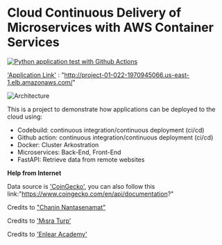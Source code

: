 # Cloud Continuous Delivery of Microservices with AWS Container Services

[![Python application test with Github Actions](https://github.com/HarTigran/Project_01_22/actions/workflows/main.yml/badge.svg)](https://github.com/HarTigran/Project_01_22/actions/workflows/main.yml)

['Application Link'](http://project-01-022-1970945066.us-east-1.elb.amazonaws.com/) : "http://project-01-022-1970945066.us-east-1.elb.amazonaws.com/"

![Architecture](https://user-images.githubusercontent.com/22479437/153740406-7c839227-fa68-4e6b-8180-583d20eb37fb.png)


This is a project to demonstrate how applications can be deployed to the cloud using:

- Codebuild: continuous integration/continuous deployment (ci/cd) 
- Github action: continuous integration/continuous deployment (ci/cd) 
- Docker: Cluster Arkostration
- Microservices: Back-End, Front-End
- FastAPI: Retrieve data from remote websites




**Help from Internet**

Data source is ['CoinGecko'](https://www.coingecko.com/en/api/documentation?), you can also follow this link:"https://www.coingecko.com/en/api/documentation?"

Credits to ["Chanin Nantasenamat"](http://youtube.com/dataprofessor)

Credits to ['Mısra Turp'](https://www.youtube.com/watch?v=VZ_tS4F6P2A)

Credits to ['Enlear Academy'](https://www.youtube.com/watch?v=aa3gGwJpCro&t=1424s)


